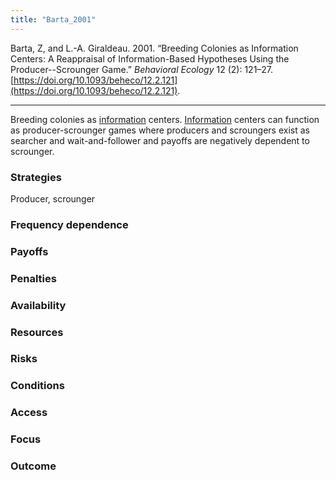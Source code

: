 ```yaml
---
title: "Barta_2001"
---
```


Barta, Z, and L.-A. Giraldeau. 2001. “Breeding Colonies as Information Centers: A Reappraisal of Information-Based Hypotheses Using the Producer--Scrounger Game.” _Behavioral Ecology_ 12 (2): 121–27. [https://doi.org/10.1093/beheco/12.2.121](https://doi.org/10.1093/beheco/12.2.121).

---

Breeding colonies as [information](../topics/information.md) centers. [Information](../topics/information.md) centers can function as producer-scrounger games where producers and scroungers exist as searcher and wait-and-follower and payoffs are negatively dependent to scrounger. 


### Strategies
Producer, scrounger

### Frequency dependence

### Payoffs

### Penalties

### Availability

### Resources

### Risks

### Conditions

### Access

### Focus

### Outcome

